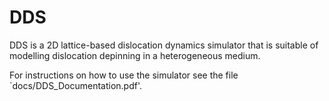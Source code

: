 # DDS

DDS is a 2D lattice-based dislocation dynamics simulator that is suitable of modelling dislocation depinning in a heterogeneous medium.

For instructions on how to use the simulator see the file `docs/DDS_Documentation.pdf'.
